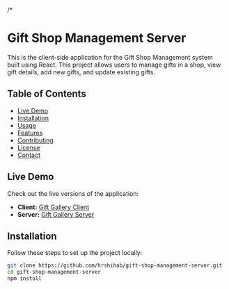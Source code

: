/*
# Gift Shop Management Server

This is the client-side application for the Gift Shop Management system built using React. This project allows users to manage gifts in a shop, view gift details, add new gifts, and update existing gifts.

## Table of Contents

- [Live Demo](#live-demo)
- [Installation](#installation)
- [Usage](#usage)
- [Features](#features)
- [Contributing](#contributing)
- [License](#license)
- [Contact](#contact)

## Live Demo

Check out the live versions of the application:

- **Client:** [Gift Gallery Client](https://gift-gallery-three.vercel.app/)
- **Server:** [Gift Gallery Server](https://gift-gallery-server.vercel.app/)

## Installation

Follow these steps to set up the project locally:

```bash
git clone https://github.com/hrshihab/gift-shop-management-server.git
cd gift-shop-management-server
npm install
